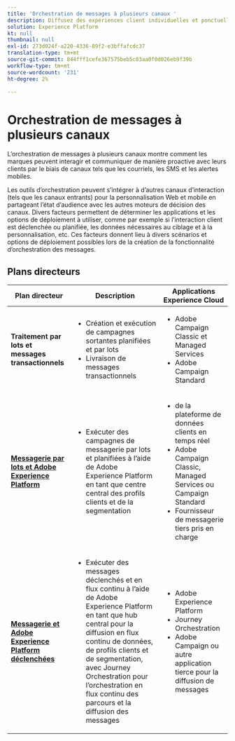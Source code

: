 ```yaml
---
title: 'Orchestration de messages à plusieurs canaux '
description: Diffusez des expériences client individuelles et ponctuelles sur plusieurs écrans.
solution: Experience Platform
kt: null
thumbnail: null
exl-id: 273d024f-a220-4336-89f2-e3bffafcdc37
translation-type: tm+mt
source-git-commit: 844fff1cefe367575beb5c03aa0f0d026eb9f39b
workflow-type: tm+mt
source-wordcount: '231'
ht-degree: 2%

---
```


# Orchestration de messages à plusieurs canaux

L’orchestration de messages à plusieurs canaux montre comment les marques peuvent interagir et communiquer de manière proactive avec leurs clients par le biais de canaux tels que les courriels, les SMS et les alertes mobiles.

Les outils d’orchestration peuvent s’intégrer à d’autres canaux d’interaction (tels que les canaux entrants) pour la personnalisation Web et mobile en partageant l’état d’audience avec les autres moteurs de décision des canaux. Divers facteurs permettent de déterminer les applications et les options de déploiement à utiliser, comme par exemple si l’interaction client est déclenchée ou planifiée, les données nécessaires au ciblage et à la personnalisation, etc. Ces facteurs donnent lieu à divers scénarios et options de déploiement possibles lors de la création de la fonctionnalité d’orchestration des messages.

## Plans directeurs


| Plan directeur | Description | Applications Experience Cloud |
|---|---|---|
| **Traitement par lots et messages transactionnels** | <ul><li>Création et exécution de campagnes sortantes planifiées et par lots</li><li>Livraison de messages transactionnels</li></ul> | <ul><li>Adobe Campaign Classic et Managed Services</li><li>Adobe Campaign Standard</li></ul> |
| **[Messagerie par lots et Adobe Experience Platform](batch-messaging.md)** | <ul><li>Exécuter des campagnes de messagerie par lots et planifiées à l’aide de Adobe Experience Platform en tant que centre central des profils clients et de la segmentation</li></ul> | <ul><li> de la plateforme de données clients en temps réel</li><li>Adobe Campaign Classic, Managed Services ou Campaign Standard</li><li>Fournisseur de messagerie tiers pris en charge</li></ul> |
| **[Messagerie et Adobe Experience Platform déclenchées](triggered-messaging.md)** | <ul><li>Exécuter des messages déclenchés et en flux continu à l’aide de Adobe Experience Platform en tant que hub central pour la diffusion en flux continu de données, de profils clients et de segmentation, avec Journey Orchestration pour l’orchestration en flux continu des parcours et la diffusion des messages</li></ul> | <ul><li>Adobe Experience Platform</li><li>Journey Orchestration</li><li>Adobe Campaign ou autre application tierce pour la diffusion de messages</li></ul> |
